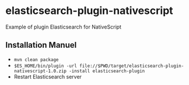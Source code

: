 elasticsearch-plugin-nativescript
=================================

Example of plugin Elasticsearch for NativeScript 

Installation Manuel
-------------------
 * `mvn clean package`
 * `$ES_HOME/bin/plugin -url file://$PWD/target/elasticsearch-plugin-nativescript-1.0.zip -install elasticsearch-plugin`
 * Restart Elasticsearch server